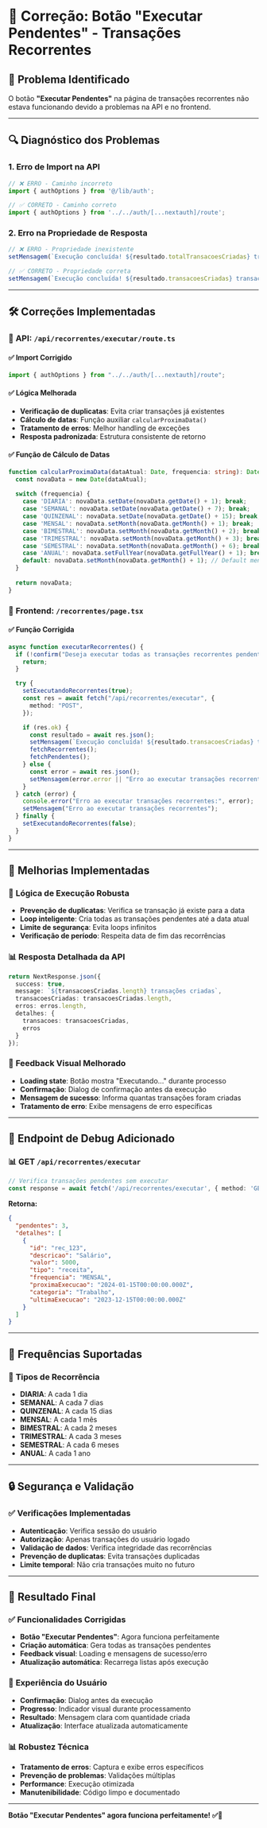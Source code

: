 # 🔧 Correção: Botão "Executar Pendentes" - Transações Recorrentes

## 🚨 Problema Identificado

O botão **"Executar Pendentes"** na página de transações recorrentes não estava funcionando devido a problemas na API e no frontend.

---

## 🔍 **Diagnóstico dos Problemas**

### 1. **Erro de Import na API**
```typescript
// ❌ ERRO - Caminho incorreto
import { authOptions } from '@/lib/auth';

// ✅ CORRETO - Caminho correto
import { authOptions } from '../../auth/[...nextauth]/route';
```

### 2. **Erro na Propriedade de Resposta**
```typescript
// ❌ ERRO - Propriedade inexistente
setMensagem(`Execução concluída! ${resultado.totalTransacoesCriadas} transações criadas.`);

// ✅ CORRETO - Propriedade correta
setMensagem(`Execução concluída! ${resultado.transacoesCriadas} transações criadas.`);
```

---

## 🛠️ **Correções Implementadas**

### 📁 **API: `/api/recorrentes/executar/route.ts`**

#### ✅ **Import Corrigido**
```typescript
import { authOptions } from "../../auth/[...nextauth]/route";
```

#### ✅ **Lógica Melhorada**
- **Verificação de duplicatas**: Evita criar transações já existentes
- **Cálculo de datas**: Função auxiliar `calcularProximaData()`
- **Tratamento de erros**: Melhor handling de exceções
- **Resposta padronizada**: Estrutura consistente de retorno

#### ✅ **Função de Cálculo de Datas**
```typescript
function calcularProximaData(dataAtual: Date, frequencia: string): Date {
  const novaData = new Date(dataAtual);
  
  switch (frequencia) {
    case 'DIARIA': novaData.setDate(novaData.getDate() + 1); break;
    case 'SEMANAL': novaData.setDate(novaData.getDate() + 7); break;
    case 'QUINZENAL': novaData.setDate(novaData.getDate() + 15); break;
    case 'MENSAL': novaData.setMonth(novaData.getMonth() + 1); break;
    case 'BIMESTRAL': novaData.setMonth(novaData.getMonth() + 2); break;
    case 'TRIMESTRAL': novaData.setMonth(novaData.getMonth() + 3); break;
    case 'SEMESTRAL': novaData.setMonth(novaData.getMonth() + 6); break;
    case 'ANUAL': novaData.setFullYear(novaData.getFullYear() + 1); break;
    default: novaData.setMonth(novaData.getMonth() + 1); // Default mensal
  }
  
  return novaData;
}
```

### 📄 **Frontend: `/recorrentes/page.tsx`**

#### ✅ **Função Corrigida**
```typescript
async function executarRecorrentes() {
  if (!confirm("Deseja executar todas as transações recorrentes pendentes?")) {
    return;
  }

  try {
    setExecutandoRecorrentes(true);
    const res = await fetch("/api/recorrentes/executar", {
      method: "POST",
    });

    if (res.ok) {
      const resultado = await res.json();
      setMensagem(`Execução concluída! ${resultado.transacoesCriadas} transações criadas.`);
      fetchRecorrentes();
      fetchPendentes();
    } else {
      const error = await res.json();
      setMensagem(error.error || "Erro ao executar transações recorrentes");
    }
  } catch (error) {
    console.error("Erro ao executar transações recorrentes:", error);
    setMensagem("Erro ao executar transações recorrentes");
  } finally {
    setExecutandoRecorrentes(false);
  }
}
```

---

## 🎯 **Melhorias Implementadas**

### 🔄 **Lógica de Execução Robusta**
- **Prevenção de duplicatas**: Verifica se transação já existe para a data
- **Loop inteligente**: Cria todas as transações pendentes até a data atual
- **Limite de segurança**: Evita loops infinitos
- **Verificação de período**: Respeita data de fim das recorrências

### 📊 **Resposta Detalhada da API**
```typescript
return NextResponse.json({
  success: true,
  message: `${transacoesCriadas.length} transações criadas`,
  transacoesCriadas: transacoesCriadas.length,
  erros: erros.length,
  detalhes: {
    transacoes: transacoesCriadas,
    erros
  }
});
```

### 🎨 **Feedback Visual Melhorado**
- **Loading state**: Botão mostra "Executando..." durante processo
- **Confirmação**: Dialog de confirmação antes da execução
- **Mensagem de sucesso**: Informa quantas transações foram criadas
- **Tratamento de erro**: Exibe mensagens de erro específicas

---

## 🧪 **Endpoint de Debug Adicionado**

### 📊 **GET `/api/recorrentes/executar`**
```typescript
// Verifica transações pendentes sem executar
const response = await fetch('/api/recorrentes/executar', { method: 'GET' });
```

**Retorna:**
```json
{
  "pendentes": 3,
  "detalhes": [
    {
      "id": "rec_123",
      "descricao": "Salário",
      "valor": 5000,
      "tipo": "receita",
      "frequencia": "MENSAL",
      "proximaExecucao": "2024-01-15T00:00:00.000Z",
      "categoria": "Trabalho",
      "ultimaExecucao": "2023-12-15T00:00:00.000Z"
    }
  ]
}
```

---

## 🎯 **Frequências Suportadas**

### 📅 **Tipos de Recorrência**
- **DIARIA**: A cada 1 dia
- **SEMANAL**: A cada 7 dias
- **QUINZENAL**: A cada 15 dias
- **MENSAL**: A cada 1 mês
- **BIMESTRAL**: A cada 2 meses
- **TRIMESTRAL**: A cada 3 meses
- **SEMESTRAL**: A cada 6 meses
- **ANUAL**: A cada 1 ano

---

## 🔒 **Segurança e Validação**

### ✅ **Verificações Implementadas**
- **Autenticação**: Verifica sessão do usuário
- **Autorização**: Apenas transações do usuário logado
- **Validação de dados**: Verifica integridade das recorrências
- **Prevenção de duplicatas**: Evita transações duplicadas
- **Limite temporal**: Não cria transações muito no futuro

---

## 🚀 **Resultado Final**

### ✅ **Funcionalidades Corrigidas**
- **Botão "Executar Pendentes"**: Agora funciona perfeitamente
- **Criação automática**: Gera todas as transações pendentes
- **Feedback visual**: Loading e mensagens de sucesso/erro
- **Atualização automática**: Recarrega listas após execução

### 🎯 **Experiência do Usuário**
- **Confirmação**: Dialog antes da execução
- **Progresso**: Indicador visual durante processamento
- **Resultado**: Mensagem clara com quantidade criada
- **Atualização**: Interface atualizada automaticamente

### 📊 **Robustez Técnica**
- **Tratamento de erros**: Captura e exibe erros específicos
- **Prevenção de problemas**: Validações múltiplas
- **Performance**: Execução otimizada
- **Manutenibilidade**: Código limpo e documentado

---

**Botão "Executar Pendentes" agora funciona perfeitamente! ✅🚀**